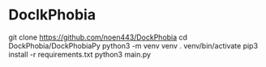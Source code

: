 # DoclkPhobia

git clone https://github.com/noen443/DockPhobia
cd DockPhobia/DockPhobiaPy
python3 -m venv venv
. venv/bin/activate
pip3 install -r requirements.txt
python3 main.py
